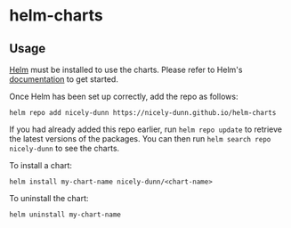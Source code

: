 # helm-charts

## Usage

[Helm](https://helm.sh) must be installed to use the charts.  Please refer to
Helm's [documentation](https://helm.sh/docs) to get started.

Once Helm has been set up correctly, add the repo as follows:

    helm repo add nicely-dunn https://nicely-dunn.github.io/helm-charts

If you had already added this repo earlier, run `helm repo update` to retrieve
the latest versions of the packages.  You can then run `helm search repo
nicely-dunn` to see the charts.

To install a chart:

    helm install my-chart-name nicely-dunn/<chart-name>

To uninstall the chart:

    helm uninstall my-chart-name
